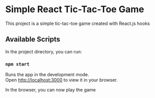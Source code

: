 # Simple React Tic-Tac-Toe Game

This project is a simple tic-tac-toe game created with React.js hooks

## Available Scripts

In the project directory, you can run:

### `npm start`

Runs the app in the development mode.\
Open [http://localhost:3000](http://localhost:3000) to view it in your browser.

In the browser, you can now play the game



